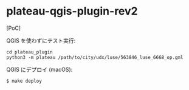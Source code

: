 # plateau-qgis-plugin-rev2

[PoC]

QGIS を使わずにテスト実行:

```console
cd plateau_plugin
python3 -m plateau /path/to/city/udx/luse/563846_luse_6668_op.gml
```

QGIS にデプロイ (macOS):

```console
$ make deploy
```
